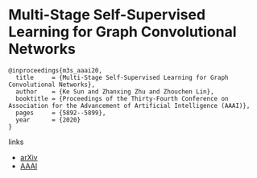 # Multi-Stage Self-Supervised Learning for Graph Convolutional Networks

```
@inproceedings{m3s_aaai20,
  title     = {Multi-Stage Self-Supervised Learning for Graph Convolutional Networks},
  author    = {Ke Sun and Zhanxing Zhu and Zhouchen Lin},
  booktitle = {Proceedings of the Thirty-Fourth Conference on Association for the Advancement of Artificial Intelligence (AAAI)},
  pages	    = {5892--5899},
  year      = {2020}
}
```

links
- [arXiv](https://arxiv.org/abs/1902.11038)
- [AAAI](https://aaai.org/ojs/index.php/AAAI/article/view/6048)